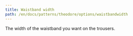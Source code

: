 ```yaml
---
title: Waistband width
path: /en/docs/patterns/theodore/options/waistbandwidth
---
```


The width of the waistband you want on the trousers.